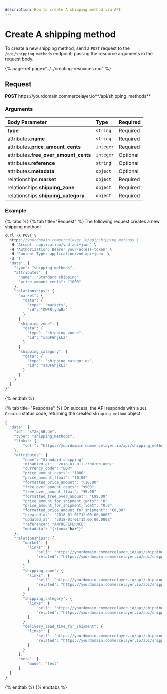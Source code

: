 ```yaml
---
description: How to create A shipping method via API
---
```


# Create A shipping method

To create a new shipping method, send a `POST` request to the `/api/shipping_methods` endpoint, passing the resource arguments in the request body.

{% page-ref page="../../creating-resources.md" %}

## Request

**POST** https://<i></i>yourdomain.commercelayer.io**/api/shipping_methods**

### Arguments

| Body Parameter | Type | Required |
| :--- | :--- | :--- |
| **type** | `string` | Required |
| attributes.**name** | `string` | Required |
| attributes.**price_amount_cents** | `integer` | Required |
| attributes.**free_over_amount_cents** | `integer` | Optional |
| attributes.**reference** | `string` | Optional |
| attributes.**metadata** | `object` | Optional |
| relationships.**market** | `object` | Required |
| relationships.**shipping_zone** | `object` | Required |
| relationships.**shipping_category** | `object` | Required |

### Example

{% tabs %}
{% tab title="Request" %}
The following request creates a new shipping method:

```javascript
curl -X POST \
  https://yourdomain.commercelayer.io/api/shipping_methods \
  -H 'Accept: application/vnd.api+json' \
  -H 'Authorization: Bearer your-access-token' \
  -H 'Content-Type: application/vnd.api+json' \
  -d '{
  "data": {
    "type": "shipping_methods",
    "attributes": {
      "name": "Standard shipping"
      "price_amount_cents": "1000"
    },
    "relationships": {
      "market": {
        "data": {
          "type": "markets",
          "id": "QWERtyUpBa"
        }
      }
      "shipping_zone": {
        "data": {
          "type": "shipping_zones",
          "id": "saDFGhjkLZ"
        }
      }
      "shipping_category": {
        "data": {
          "type": "shipping_categories",
          "id": "saDFGhjkLZ"
        }
      }
    }
  }
}'
```
{% endtab %}

{% tab title="Response" %}
On success, the API responds with a `201 Created` status code, returning the created `shipping method` object:

```javascript
{
  "data": {
    "id": "xYZkjABcde",
    "type": "shipping_methods",
    "links": {
        "self": "https://yourdomain.commercelayer.io/api/shipping_methods/xYZkjABcde"
    },
    "attributes": {
        "name": "Standard shipping"
        "disabled_at": "2018-01-01T12:00:00.000Z"
        "currency_code": "EUR"
        "price_amount_cents": "1000"
        "price_amount_float": "10.00"
        "formatted_price_amount": "€10,00"
        "free_over_amount_cents": "9900"
        "free_over_amount_float": "99.00"
        "formatted_free_over_amount": "€99,00"
        "price_amount_for_shipment_cents": "0"
        "price_amount_for_shipment_float": "0.0"
        "formatted_price_amount_for_shipment": "€0,00"
        "created_at": "2018-01-01T12:00:00.000Z"
        "updated_at": "2018-01-01T12:00:00.000Z"
        "reference": "ANYREFEFERNCE"
        "metadata": "{:foo=>"bar"}"
    },
    "relationships": {
        "market": {
          "links": {
              "self": "https://yourdomain.commercelayer.io/api/shipping_methods/xYZkjABcde/relationships/market",
              "related": "https://yourdomain.commercelayer.io/api/shipping_methods/xYZkjABcde/market"
          }
        }
        "shipping_zone": {
          "links": {
              "self": "https://yourdomain.commercelayer.io/api/shipping_methods/xYZkjABcde/relationships/shipping_zone",
              "related": "https://yourdomain.commercelayer.io/api/shipping_methods/xYZkjABcde/shipping_zone"
          }
        }
        "shipping_category": {
          "links": {
              "self": "https://yourdomain.commercelayer.io/api/shipping_methods/xYZkjABcde/relationships/shipping_category",
              "related": "https://yourdomain.commercelayer.io/api/shipping_methods/xYZkjABcde/shipping_category"
          }
        }
        "delivery_lead_time_for_shipment": {
          "links": {
              "self": "https://yourdomain.commercelayer.io/api/shipping_methods/xYZkjABcde/relationships/delivery_lead_time_for_shipment",
              "related": "https://yourdomain.commercelayer.io/api/shipping_methods/xYZkjABcde/delivery_lead_time_for_shipment"
          }
        }
      },
      "meta": {
          "mode": "test"
      }
  }
}
```
{% endtab %}
{% endtabs %}
